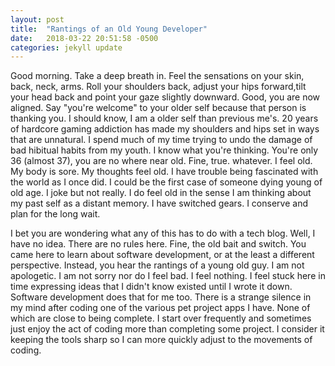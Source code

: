 ```yaml
---
layout: post
title:  "Rantings of an Old Young Developer"
date:   2018-03-22 20:51:58 -0500
categories: jekyll update
---
```

Good morning. Take a deep breath in. Feel the sensations on your skin, back, neck, arms. Roll your shoulders back, adjust your hips forward,tilt your head back and point your gaze slightly downward. Good, you are now aligned. Say "you're welcome" to your older self because that person is thanking you. I should know, I am a older self than previous me's. 20 years of hardcore gaming addiction has made my shoulders and hips set in ways that are unnatural. I spend much of my time trying to undo the damage of bad hibitual habits from my youth. I know what you're thinking. You're only 36 (almost 37), you are no where near old. Fine, true. whatever. I feel old. My body is sore. My thoughts feel old. I have trouble being fascinated with the world as I once did. I could be the first case of someone dying young of old age. I joke but not really. I do feel old in the sense I am thinking about my past self as a distant memory. I have switched gears. I conserve and plan for the long wait. 

I bet you are wondering what any of this has to do with a tech blog. Well, I have no idea. There are no rules here. Fine, the old bait and switch. You came here to learn about software development, or at the least a different perspective. Instead, you hear the rantings of a young old guy. I am not apologetic. I am not sorry nor do I feel bad. I feel nothing. I feel stuck here in time expressing ideas that I didn't know existed until I wrote it down. Software development does that for me too. There is a strange silence in my mind after coding one of the various pet project apps I have. None of which are close to being complete. I start over frequently and sometimes just enjoy the act of coding more than completing some project. I consider it keeping the tools sharp so I can more quickly adjust to the movements of coding.


